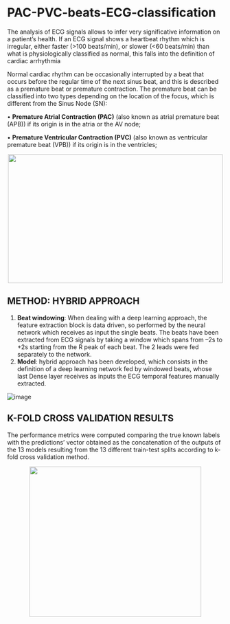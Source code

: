 # PAC-PVC-beats-ECG-classification

The analysis of ECG signals allows to infer very significative information on a patient’s health. If an ECG signal shows a heartbeat rhythm which is irregular, either faster (>100 beats/min), or slower (<60 beats/min) than what is physiologically classified as normal, this falls into the definition of cardiac arrhythmia


Normal cardiac rhythm can be occasionally interrupted by a beat that occurs before the regular time of the next sinus beat, and this is described as a premature beat or premature contraction. The premature beat can be classified into two types depending on the location of the focus, which is different from the Sinus Node (SN):

• **Premature Atrial Contraction (PAC)** (also known as atrial premature beat (APB)) if its origin is in the atria or the AV node;

• **Premature Ventricular Contraction (PVC)** (also known as ventricular premature beat (VPB)) if its origin is in the ventricles;


<p align="center">
<img src=https://user-images.githubusercontent.com/92247654/187536651-48b3200a-de17-4bf9-b7ac-5ff778aa94bd.png width="500" height="300">
</p>



## METHOD: HYBRID APPROACH
1. **Beat windowing**: When dealing with a deep learning approach, the feature extraction block is data driven, so performed by the neural network which receives as input the single beats.
The beats have been extracted from ECG signals by taking a window which spans from –2s to +2s starting from the R peak of each beat. The 2 leads were fed separately to the network. 
2. **Model**: hybrid approach has been developed, which consists in the definition of a deep learning network fed by windowed beats, whose last Dense layer receives as inputs the ECG temporal features manually extracted. 


![image](https://user-images.githubusercontent.com/92247654/187540272-8d6f9f88-8d30-4682-972c-5c4021b29e2f.png)
<br/>


## K-FOLD CROSS VALIDATION RESULTS
The performance metrics were computed comparing the true known labels with the predictions’ vector obtained as the concatenation of the outputs of the 13 models resulting from the 13 different train-test splits according to k-fold cross validation method.


<p align="center">
<img src=https://user-images.githubusercontent.com/92247654/187540973-43904134-4015-48d7-b5db-3745a98d043c.png width="400" height="350">
</p>

















